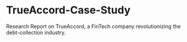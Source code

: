 # TrueAccord-Case-Study
Research Report on TrueAccord, a FinTech company revolutionizing the debt-collection industry.

